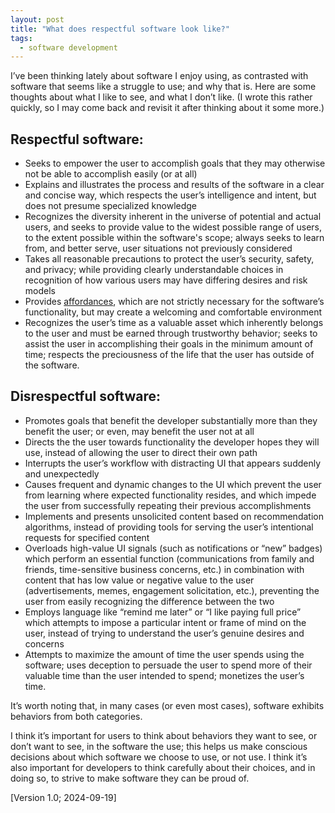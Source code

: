 ```yaml
---
layout: post
title: "What does respectful software look like?"
tags:
  - software development
---
```

I’ve been thinking lately about software I enjoy using, as contrasted with software that seems like a struggle to use; and why that is. Here are some thoughts about what I like to see, and what I don’t like. (I wrote this rather quickly, so I may come back and revisit it after thinking about it some more.)

## Respectful software:

- Seeks to empower the user to accomplish goals that they may otherwise not be able to accomplish easily (or at all)
- Explains and illustrates the process and results of the software in a clear and concise way, which respects the user’s intelligence and intent, but does not presume specialized knowledge
- Recognizes the diversity inherent in the universe of potential and actual users, and seeks to provide value to the widest possible range of users, to the extent possible within the software's scope; always seeks to learn from, and better serve, user situations not previously considered
- Takes all reasonable precautions to protect the user’s security, safety, and privacy; while providing clearly understandable choices in recognition of how various users may have differing desires and risk models
- Provides [affordances][1], which are not strictly necessary for the software’s functionality, but may create a welcoming and comfortable environment
- Recognizes the user’s time as a valuable asset which inherently belongs to the user and must be earned through trustworthy behavior; seeks to assist the user in accomplishing their goals in the minimum amount of time; respects the preciousness of the life that the user has outside of the software.

## Disrespectful software:

- Promotes goals that benefit the developer substantially more than they benefit the user; or even, may benefit the user not at all
- Directs the the user towards functionality the developer hopes they will use, instead of allowing the user to direct their own path
- Interrupts the user’s workflow with distracting UI that appears suddenly and unexpectedly
- Causes frequent and dynamic changes to the UI which prevent the user from learning where expected functionality resides, and which impede the user from successfully repeating their previous accomplishments
- Implements and presents unsolicited content based on recommendation algorithms, instead of providing tools for serving the user’s intentional requests for specified content
- Overloads high-value UI signals (such as notifications or “new” badges) which perform an essential function (communications from family and friends, time-sensitive business concerns, etc.) in combination with content that has low value or negative value to the user (advertisements, memes, engagement solicitation, etc.), preventing the user from easily recognizing the difference between the two
- Employs language like “remind me later” or “I like paying full price” which attempts to impose a particular intent or frame of mind on the user, instead of trying to understand the user’s genuine desires and concerns
- Attempts to maximize the amount of time the user spends using the software; uses deception to persuade the user to spend more of their valuable time than the user intended to spend; monetizes the user’s time.

It’s worth noting that, in many cases (or even most cases), software exhibits behaviors from both categories.

I think it’s important for users to think about behaviors they want to see, or don’t want to see, in the software the use; this helps us make conscious decisions about which software we choose to use, or not use. I think it’s also important for developers to think carefully about their choices, and in doing so, to strive to make software they can be proud of.

[Version 1.0; 2024-09-19]

[1]: https://en.wikipedia.org/wiki/Affordance
